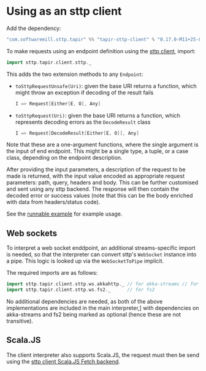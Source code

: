 # Using as an sttp client

Add the dependency:

```scala
"com.softwaremill.sttp.tapir" %% "tapir-sttp-client" % "0.17.0-M11+25-8d0263ff+20201216-0826-SNAPSHOT"
```

To make requests using an endpoint definition using the [sttp client](https://github.com/softwaremill/sttp), import:

```scala
import sttp.tapir.client.sttp._
```

This adds the two extension methods to any `Endpoint`:
 - `toSttpRequestUnsafe(Uri)`: given the base URI returns a function, which might throw an exception if 
   decoding of the result fails
   ```scala
   I => Request[Either[E, O], Any]
   ```
 - `toSttpRequest(Uri)`: given the base URI returns a function, which represents decoding errors as the `DecodeResult` 
   class
   ```scala
   I => Request[DecodeResult[Either[E, O]], Any]
   ```

Note that these are a one-argument functions, where the single argument is the input of end endpoint. This might be a 
single type, a tuple, or a case class, depending on the endpoint description. 

After providing the input parameters, a description of the request to be made is returned, with the input value
encoded as appropriate request parameters: path, query, headers and body. This can be further 
customised and sent using any sttp backend. The response will then contain the decoded error or success values
(note that this can be the body enriched with data from headers/status code).

See  the [runnable example](https://github.com/softwaremill/tapir/blob/master/examples/src/main/scala/sttp/tapir/examples/BooksExample.scala)
for example usage.

## Web sockets

To interpret a web socket enddpoint, an additional streams-specific import is needed, so that the interpreter can
convert sttp's `WebSocket` instance into a pipe. This logic is looked up via the `WebSocketToPipe` implicit.

The required imports are as follows:

```scala
import sttp.tapir.client.sttp.ws.akkahttp._ // for akka-streams // for akka-streams
import sttp.tapir.client.sttp.ws.fs2._      // for fs2
```

No additional dependencies are needed, as both of the above implementations are included in the main interpreter,]
with dependencies on akka-streams and fs2 being marked as optional (hence these are not transitive).

## Scala.JS

The client interpreter also supports Scala.JS, the request must then be send using the 
[sttp client Scala.JS Fetch backend](https://sttp.softwaremill.com/en/latest/backends/javascript/fetch.html).
